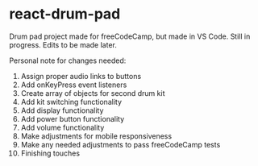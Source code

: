 # react-drum-pad
Drum pad project made for freeCodeCamp, but made in VS Code. Still in progress. Edits to be made later.

Personal note for changes needed:

1. Assign proper audio links to buttons
2. Add onKeyPress event listeners
3. Create array of objects for second drum kit
4. Add kit switching functionality
5. Add display functionality
6. Add power button functionality
7. Add volume functionality
8. Make adjustments for mobile responsiveness
9. Make any needed adjustments to pass freeCodeCamp tests
10. Finishing touches
